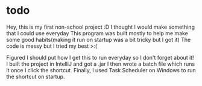 # todo
Hey, this is my first non-school project :D
I thought I would make something that I could use everyday
This program was built mostly to help me make some good habits(making it run on startup was a bit tricky but I got it)
The code is messy but I tried my best >:(

Figured I should put how I get this to run everyday so I don't forget about it! 
I built the project in IntelliJ and got a .jar
I then wrote a batch file which runs it once I click the shortcut.
Finally, I used Task Scheduler on Windows to run the shortcut on startup.
